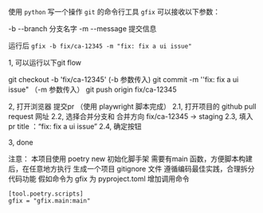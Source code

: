使用 `python` 写一个操作 `git`  的命令行工具 `gfix`
可以接收以下参数：

-b --branch 分支名字
-m --message 提交信息

运行后 `gfix -b fix/ca-12345 -m "fix: fix a ui issue"`

1, 可以运行以下git flow

git checkout -b 'fix/ca-12345' (-b 参数传入)
git commit -m ''fix: fix a ui issue" （-m 参数传入）
git push origin fix/ca-12345


2, 打开浏览器 提交pr （使用 playwright 脚本完成）
    2.1,  打开项目的 github pull request 网址
    2.2,  选择合并分支和 合并方向  fix/ca-12345 -> staging
    2.3,  填入 pr title ：“fix: fix a ui issue”
    2.4,  确定按钮

3, done

注意：
本项目使用 poetry new 初始化脚手架
需要有main 函数，方便脚本构建后，在任意地方执行
生成一个项目 gitignore 文件
遵循编码最佳实践，合理拆分代码功能
假如命令为 gfix
为 pyproject.toml 增加调用命令

```
[tool.poetry.scripts]
gfix = "gfix.main:main"
```